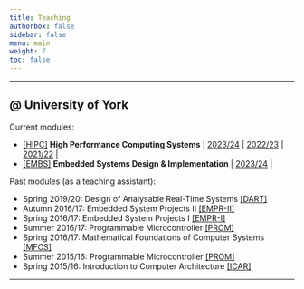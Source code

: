 ```yaml
---
title: Teaching
authorbox: false
sidebar: false
menu: main
weight: 7
toc: false
---
```


---

## @ University of York

Current modules:

- <u>[HIPC]</u> **High Performance Computing Systems**  | [2023/24](https://www.york.ac.uk/students/studying/manage/programmes/module-catalogue/module/COM00036H/latest/) | [2022/23](https://www.york.ac.uk/students/studying/manage/programmes/module-catalogue/module/COM00036H/2022-23) | [2021/22](https://www.york.ac.uk/students/studying/manage/programmes/module-catalogue/module/COM00036H/2021-22) |
- <u>[EMBS]</u> **Embedded Systems Design & Implementation**  | [2023/24](https://www.york.ac.uk/students/studying/manage/programmes/module-catalogue/module/COM00003H/2023-24) |

Past modules (as a teaching assistant):
- Spring 2019/20: Design of Analysable Real-Time Systems <u>[DART]</u>
- Autumn 2016/17: Embedded System Projects II <u>[EMPR-II]</u>
- Spring 2016/17: Embedded System Projects I <u>[EMPR-I]</u>
- Summer 2016/17: Programmable Microcontroller <u>[PROM]</u>
- Spring 2016/17: Mathematical Foundations of Computer Systems <u>[MFCS]</u>
- Summer 2015/16: Programmable Microcontroller <u>[PROM]</u>
- Spring 2015/16: Introduction to Computer Architecture <u>[ICAR]</u>

---
